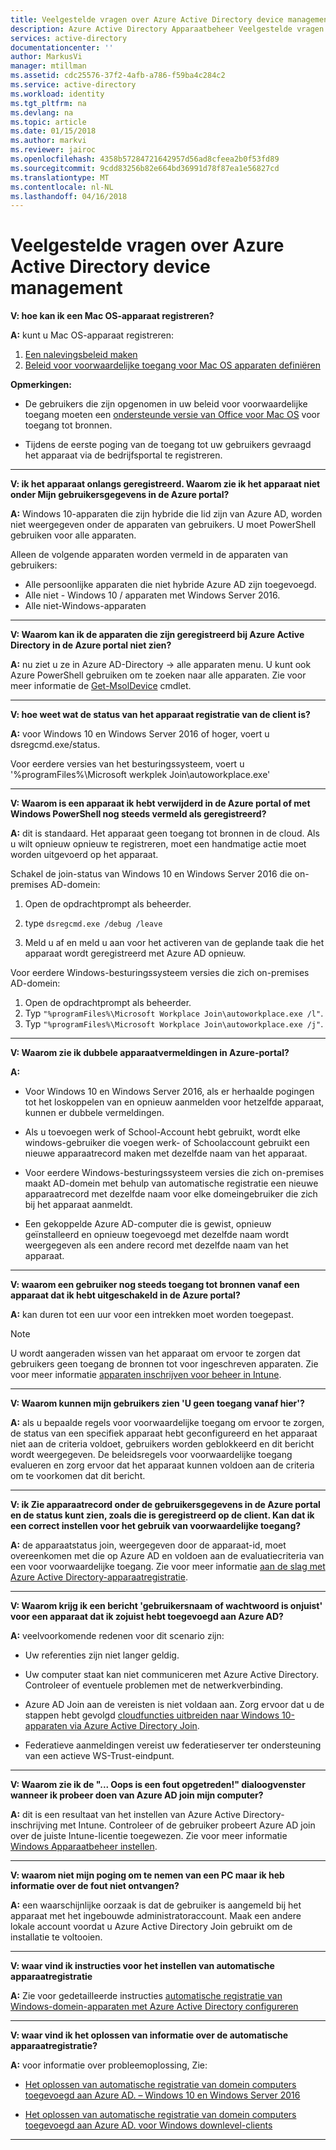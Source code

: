 ```yaml
---
title: Veelgestelde vragen over Azure Active Directory device management | Microsoft Docs
description: Azure Active Directory Apparaatbeheer Veelgestelde vragen over.
services: active-directory
documentationcenter: ''
author: MarkusVi
manager: mtillman
ms.assetid: cdc25576-37f2-4afb-a786-f59ba4c284c2
ms.service: active-directory
ms.workload: identity
ms.tgt_pltfrm: na
ms.devlang: na
ms.topic: article
ms.date: 01/15/2018
ms.author: markvi
ms.reviewer: jairoc
ms.openlocfilehash: 4358b57284721642957d56ad8cfeea2b0f53fd89
ms.sourcegitcommit: 9cdd83256b82e664bd36991d78f87ea1e56827cd
ms.translationtype: MT
ms.contentlocale: nl-NL
ms.lasthandoff: 04/16/2018
---
```

# <a name="azure-active-directory-device-management-faq"></a>Veelgestelde vragen over Azure Active Directory device management



**V: hoe kan ik een Mac OS-apparaat registreren?**

**A:** kunt u Mac OS-apparaat registreren:

1.  [Een nalevingsbeleid maken](https://docs.microsoft.com/intune/compliance-policy-create-mac-os)
2.  [Beleid voor voorwaardelijke toegang voor Mac OS apparaten definiëren](active-directory-conditional-access-azure-portal.md) 

**Opmerkingen:**

- De gebruikers die zijn opgenomen in uw beleid voor voorwaardelijke toegang moeten een [ondersteunde versie van Office voor Mac OS](active-directory-conditional-access-technical-reference.md#client-apps-condition) voor toegang tot bronnen. 

- Tijdens de eerste poging van de toegang tot uw gebruikers gevraagd het apparaat via de bedrijfsportal te registreren.

---

**V: ik het apparaat onlangs geregistreerd. Waarom zie ik het apparaat niet onder Mijn gebruikersgegevens in de Azure portal?**

**A:** Windows 10-apparaten die zijn hybride die lid zijn van Azure AD, worden niet weergegeven onder de apparaten van gebruikers.
U moet PowerShell gebruiken voor alle apparaten. 

Alleen de volgende apparaten worden vermeld in de apparaten van gebruikers:

- Alle persoonlijke apparaten die niet hybride Azure AD zijn toegevoegd. 
- Alle niet - Windows 10 / apparaten met Windows Server 2016.
- Alle niet-Windows-apparaten 

---

**V: Waarom kan ik de apparaten die zijn geregistreerd bij Azure Active Directory in de Azure portal niet zien?** 

**A:** nu ziet u ze in Azure AD-Directory -> alle apparaten menu. U kunt ook Azure PowerShell gebruiken om te zoeken naar alle apparaten. Zie voor meer informatie de [Get-MsolDevice](/powershell/module/msonline/get-msoldevice?view=azureadps-1.0) cmdlet.

--- 

**V: hoe weet wat de status van het apparaat registratie van de client is?**

**A:** voor Windows 10 en Windows Server 2016 of hoger, voert u dsregcmd.exe/status.

Voor eerdere versies van het besturingssysteem, voert u '%programFiles%\Microsoft werkplek Join\autoworkplace.exe'

---

**V: Waarom is een apparaat ik hebt verwijderd in de Azure portal of met Windows PowerShell nog steeds vermeld als geregistreerd?**

**A:** dit is standaard. Het apparaat geen toegang tot bronnen in de cloud. Als u wilt opnieuw opnieuw te registreren, moet een handmatige actie moet worden uitgevoerd op het apparaat. 

Schakel de join-status van Windows 10 en Windows Server 2016 die on-premises AD-domein:

1.  Open de opdrachtprompt als beheerder.

2.  type `dsregcmd.exe /debug /leave`

3.  Meld u af en meld u aan voor het activeren van de geplande taak die het apparaat wordt geregistreerd met Azure AD opnieuw. 

Voor eerdere Windows-besturingssysteem versies die zich on-premises AD-domein:

1.  Open de opdrachtprompt als beheerder.
2.  Typ `"%programFiles%\Microsoft Workplace Join\autoworkplace.exe /l"`.
3.  Typ `"%programFiles%\Microsoft Workplace Join\autoworkplace.exe /j"`.

---

**V: Waarom zie ik dubbele apparaatvermeldingen in Azure-portal?**

**A:**

-   Voor Windows 10 en Windows Server 2016, als er herhaalde pogingen tot het loskoppelen van en opnieuw aanmelden voor hetzelfde apparaat, kunnen er dubbele vermeldingen. 

-   Als u toevoegen werk of School-Account hebt gebruikt, wordt elke windows-gebruiker die voegen werk- of Schoolaccount gebruikt een nieuwe apparaatrecord maken met dezelfde naam van het apparaat.

-   Voor eerdere Windows-besturingssysteem versies die zich on-premises maakt AD-domein met behulp van automatische registratie een nieuwe apparaatrecord met dezelfde naam voor elke domeingebruiker die zich bij het apparaat aanmeldt. 

-   Een gekoppelde Azure AD-computer die is gewist, opnieuw geïnstalleerd en opnieuw toegevoegd met dezelfde naam wordt weergegeven als een andere record met dezelfde naam van het apparaat.

---

**V: waarom een gebruiker nog steeds toegang tot bronnen vanaf een apparaat dat ik hebt uitgeschakeld in de Azure portal?**

**A:** kan duren tot een uur voor een intrekken moet worden toegepast.

>[!Note] 
>U wordt aangeraden wissen van het apparaat om ervoor te zorgen dat gebruikers geen toegang de bronnen tot voor ingeschreven apparaten. Zie voor meer informatie [apparaten inschrijven voor beheer in Intune](https://docs.microsoft.com/intune/deploy-use/enroll-devices-in-microsoft-intune). 


---

**V: Waarom kunnen mijn gebruikers zien 'U geen toegang vanaf hier'?**

**A:** als u bepaalde regels voor voorwaardelijke toegang om ervoor te zorgen, de status van een specifiek apparaat hebt geconfigureerd en het apparaat niet aan de criteria voldoet, gebruikers worden geblokkeerd en dit bericht wordt weergegeven. De beleidsregels voor voorwaardelijke toegang evalueren en zorg ervoor dat het apparaat kunnen voldoen aan de criteria om te voorkomen dat dit bericht.

---


**V: ik Zie apparaatrecord onder de gebruikersgegevens in de Azure portal en de status kunt zien, zoals die is geregistreerd op de client. Kan dat ik een correct instellen voor het gebruik van voorwaardelijke toegang?**

**A:** de apparaatstatus join, weergegeven door de apparaat-id, moet overeenkomen met die op Azure AD en voldoen aan de evaluatiecriteria van een voor voorwaardelijke toegang. Zie voor meer informatie [aan de slag met Azure Active Directory-apparaatregistratie](active-directory-device-registration.md).

---

**V: Waarom krijg ik een bericht 'gebruikersnaam of wachtwoord is onjuist' voor een apparaat dat ik zojuist hebt toegevoegd aan Azure AD?**

**A:** veelvoorkomende redenen voor dit scenario zijn:

- Uw referenties zijn niet langer geldig.

- Uw computer staat kan niet communiceren met Azure Active Directory. Controleer of eventuele problemen met de netwerkverbinding.

- Azure AD Join aan de vereisten is niet voldaan aan. Zorg ervoor dat u de stappen hebt gevolgd [cloudfuncties uitbreiden naar Windows 10-apparaten via Azure Active Directory Join](active-directory-azureadjoin-overview.md).  

- Federatieve aanmeldingen vereist uw federatieserver ter ondersteuning van een actieve WS-Trust-eindpunt. 

---

**V: Waarom zie ik de "... Oops is een fout opgetreden!" dialoogvenster wanneer ik probeer doen van Azure AD join mijn computer?**

**A:** dit is een resultaat van het instellen van Azure Active Directory-inschrijving met Intune. Controleer of de gebruiker probeert Azure AD join over de juiste Intune-licentie toegewezen. Zie voor meer informatie [Windows Apparaatbeheer instellen](https://docs.microsoft.com/intune/deploy-use/set-up-windows-device-management-with-microsoft-intune#azure-active-directory-enrollment).  

---

**V: waarom niet mijn poging om te nemen van een PC maar ik heb informatie over de fout niet ontvangen?**

**A:** een waarschijnlijke oorzaak is dat de gebruiker is aangemeld bij het apparaat met het ingebouwde administratoraccount. Maak een andere lokale account voordat u Azure Active Directory Join gebruikt om de installatie te voltooien. 

---

**V: waar vind ik instructies voor het instellen van automatische apparaatregistratie**

**A:** Zie voor gedetailleerde instructies [automatische registratie van Windows-domein-apparaten met Azure Active Directory configureren](active-directory-conditional-access-automatic-device-registration-setup.md)

---

**V: waar vind ik het oplossen van informatie over de automatische apparaatregistratie?**

**A:** voor informatie over probleemoplossing, Zie:

- [Het oplossen van automatische registratie van domein computers toegevoegd aan Azure AD. – Windows 10 en Windows Server 2016](device-management-troubleshoot-hybrid-join-windows-current.md)

- [Het oplossen van automatische registratie van domein computers toegevoegd aan Azure AD. voor Windows downlevel-clients](device-management-troubleshoot-hybrid-join-windows-legacy.md)
 
---

